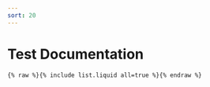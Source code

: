 ```yaml
---
sort: 20
---
```


# Test Documentation

```
{% raw %}{% include list.liquid all=true %}{% endraw %}
```
